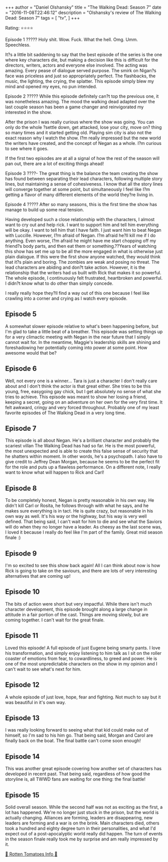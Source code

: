 +++
author = "Daniel Olshansky"
title = "The Walking Dead: Season 7"
date = "2016-11-08T22:46:12"
description = "Olshansky's review of The Walking Dead: Season 7"
tags = [
    "tv",
]
+++

Rating: ⭐⭐⭐⭐

Episode 1
?????
Holy shit. Wow. Fuck. What the hell. Omg. Umm. Speechless.

It?s a little bit saddening to say that the best episode of the series is the one where key characters die, but making a decision like this is difficult for the directors, writers, actors and everyone else involved. The acting was amazing. Every pease of dialogue served purpose. The smirk on Nigan?s face was priceless and just so appropriately perfect. The flashbacks, the music, the lighting, the crying, the splatter. This episode simply blew my mind and opened my eyes, no pun intended. 

Episode 2
?????
While this episode definitely can?t top the previous one, it was nonetheless amazing. The mood the walking dead adapted over the last couple season has been a game changer and reinvigorated my interested in the show.

After the prison I was really curious where the show was going. You can only do the whole ?settle down, get attacked, lose your city, move on? thing so many times and it started getting old. Playing sim city is also not the exact reason why I watch the show. I?m really impressed but the new world the writers have created, and the concept of Negan as a whole. I?m curious to see where it goes.

If the first two episodes are at all a signal of how the rest of the season will pan out, there are a lot of exciting things ahead!

Episode 3
????-
The great thing is the balance the team creating the show has found between separating their lead characters, following multiple story lines, but maintaining a sense of cohesiveness. I know that all the story lines will converge together at some point, but simultaneously I feel like I?m getting a flavor of many different elements of the world they?re living in.

Episode 4
?????
After so many seasons, this is the first time the show has manage to build up some real tension.

Having developed such a close relationship with the characters, I almost want to cry out and help rick. I want to support him and tell him everything will be okay. I want to tell him that I have faith. I just want him to beat Negan with Luccille. However, I?m afraid of Negan. I?m afraid he?ll kill me if I do anything. Even worse, I?m afraid he might have me start chopping off my friend?s body parts, and then eat them or something.??Years of watching this show has set me up to be all the more engaged in what is otherwise just plain dialogue. If this were the first show anyone watched, they would think that it?s plain and boring. The zombies are weak and posing no threat. The lead characters are abiding and don?t take action. However, it is the relationship that the writers had us built with Rick that makes it so powerful. The whole episode, I continuously felt frustrated, heartbroken and powerful. I didn?t know what to do other than simply concede.

I really really hope they?ll find a way out of this one because I feel like crawling into a corner and crying as I watch every episode.

Episode 5
-------------
A somewhat slower episode relative to what's been happening before, but I'm glad to take a little beat of a breather. This episode was setting things up for a very climactic meeting with Negan in the near future that I simply cannot wait for. In the meantime, Maggie's leadership skills are shining and foreshadowing her potentially coming into power at some point. How awesome would that be?

Episode 6
-------------
Well, not every one is a winner... Tara is just a character I don't really care about and I don't think the actor is that great either. She tries to be this young, free, easygoing gay chick, but I get absolutely no sense of what she tries to achieve. This episode was meant to show her losing a friend, keeping a secret, going on an adventure on her own for the very first time. It felt awkward, cringy and very forced throughout. Probably one of my least favorite episodes of The Walking Dead in a very long time.

Episode 7
--------------
This episode is all about Negan. He's a brilliant character and probably the scariest villan The Walking Dead has had so far. He is the most powerful, the most unexpected and is able to create this false sense of security that he shatters within moment. In other words, he's a psychopath. I also have to give credit to Jeffrey Dean Morgan, because he seems to be the perfect fit for the role and puts up a flawless performance. On a different note, I really want to know what will happen to Rick and Carl!

Episode 8
-------------
To be completely honest, Negan is pretty reasonable in his own way. He didn't kill Carl or Rosita, he follows through with what he says, and he makes sure everything is in tact. He is quite crazy, but reasonable in his own way as well. It's his way or the highway, but his way is very well defined. That being said, I can't wait for him to die and see what the Saviors will do when they no longer have a leader. As cheesy as the last scene was, I loved it because I really do feel like I'm part of the family. Great mid season finale :)

Episode 9
-------------
I'm so excited to see this show back again! All I can think about now is how Rick is going to take on the saviours, and there are lots of very interesting alternatives that are coming up!

Episode 10
---------------
The bits of action were short but very impactful. While there isn't much character development, this episode brought along a large change in attitude in a fair portion of the cast. Things are moving slowly, but are coming together. I can't wait for the great finale.

Episode 11
---------------
Loved this episode! A full episode of just Eugene being smarty pants. I love his transformation, and simply enjoy listening to him talk as I sit on the roller coaster of emotions from fear, to cowardliness, to greed and power. He is one of the most unpredictable characters on the show in my opinion and I can't wait to see what's next for him.

Episode 12
---------------
A whole episode of just love, hope, fear and fighting. Not much to say but it was beautiful in it's own way.

Episode 13
---------------
I was really looking forward to seeing what that kid could make out of himself, so I'm sad to his him go. That being said, Morgan and Carol are finally back on the boat. The final battle can't come soon enough!

Episode 14
---------------
This was another great episode covering how another set of characters has developed in recent past. That being said, regardless of how good the storyline is, all TWWD fans are waiting for one thing: the final battle!

Episode 15
-------------
Solid overall season. While the second half was not as exciting as the first, a lot has happened. We're no longer just stuck in the prison, but the world is actually changing. Alliances are forming, leaders are disappearing, new leaders are forming and a war is on the brink. Main characters died, others took a hundred and eighty degree turn in their personalities, and what I'd expect out of a post-apocalyptic world really did happen. The turn of events in the season finale really took me by surprise and am really impressed by it.

[🍅 Rotten Tomatoes Info 🍅](https://www.rottentomatoes.com//tv/the_walking_dead/s07)